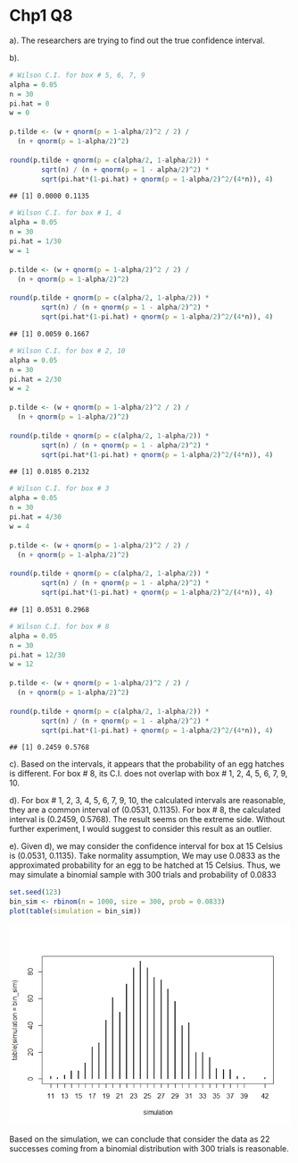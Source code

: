 Chp1 Q8
================

a). The researchers are trying to find out the true confidence interval.

b).

``` r
# Wilson C.I. for box # 5, 6, 7, 9
alpha = 0.05
n = 30
pi.hat = 0
w = 0

p.tilde <- (w + qnorm(p = 1-alpha/2)^2 / 2) / 
  (n + qnorm(p = 1-alpha/2)^2)

round(p.tilde + qnorm(p = c(alpha/2, 1-alpha/2)) * 
        sqrt(n) / (n + qnorm(p = 1 - alpha/2)^2) *
        sqrt(pi.hat*(1-pi.hat) + qnorm(p = 1-alpha/2)^2/(4*n)), 4)
```

    ## [1] 0.0000 0.1135

``` r
# Wilson C.I. for box # 1, 4
alpha = 0.05
n = 30
pi.hat = 1/30
w = 1

p.tilde <- (w + qnorm(p = 1-alpha/2)^2 / 2) / 
  (n + qnorm(p = 1-alpha/2)^2)

round(p.tilde + qnorm(p = c(alpha/2, 1-alpha/2)) * 
        sqrt(n) / (n + qnorm(p = 1 - alpha/2)^2) *
        sqrt(pi.hat*(1-pi.hat) + qnorm(p = 1-alpha/2)^2/(4*n)), 4)
```

    ## [1] 0.0059 0.1667

``` r
# Wilson C.I. for box # 2, 10
alpha = 0.05
n = 30
pi.hat = 2/30
w = 2

p.tilde <- (w + qnorm(p = 1-alpha/2)^2 / 2) / 
  (n + qnorm(p = 1-alpha/2)^2)

round(p.tilde + qnorm(p = c(alpha/2, 1-alpha/2)) * 
        sqrt(n) / (n + qnorm(p = 1 - alpha/2)^2) *
        sqrt(pi.hat*(1-pi.hat) + qnorm(p = 1-alpha/2)^2/(4*n)), 4)
```

    ## [1] 0.0185 0.2132

``` r
# Wilson C.I. for box # 3
alpha = 0.05
n = 30
pi.hat = 4/30
w = 4

p.tilde <- (w + qnorm(p = 1-alpha/2)^2 / 2) / 
  (n + qnorm(p = 1-alpha/2)^2)

round(p.tilde + qnorm(p = c(alpha/2, 1-alpha/2)) * 
        sqrt(n) / (n + qnorm(p = 1 - alpha/2)^2) *
        sqrt(pi.hat*(1-pi.hat) + qnorm(p = 1-alpha/2)^2/(4*n)), 4)
```

    ## [1] 0.0531 0.2968

``` r
# Wilson C.I. for box # 8
alpha = 0.05
n = 30
pi.hat = 12/30
w = 12

p.tilde <- (w + qnorm(p = 1-alpha/2)^2 / 2) / 
  (n + qnorm(p = 1-alpha/2)^2)

round(p.tilde + qnorm(p = c(alpha/2, 1-alpha/2)) * 
        sqrt(n) / (n + qnorm(p = 1 - alpha/2)^2) *
        sqrt(pi.hat*(1-pi.hat) + qnorm(p = 1-alpha/2)^2/(4*n)), 4)
```

    ## [1] 0.2459 0.5768

c). Based on the intervals, it appears that the probability of an egg
hatches is different. For box \# 8, its C.I. does not overlap with box
\# 1, 2, 4, 5, 6, 7, 9, 10.

d). For box \# 1, 2, 3, 4, 5, 6, 7, 9, 10, the calculated intervals are
reasonable, they are a common interval of (0.0531, 0.1135). For box \#
8, the calculated interval is (0.2459, 0.5768). The result seems on the
extreme side. Without further experiment, I would suggest to consider
this result as an outlier.

e). Given d), we may consider the confidence interval for box at 15
Celsius is (0.0531, 0.1135). Take normality assumption, We may use
0.0833 as the approximated probability for an egg to be hatched at 15
Celsius. Thus, we may simulate a binomial sample with 300 trials and
probability of 0.0833

``` r
set.seed(123)
bin_sim <- rbinom(n = 1000, size = 300, prob = 0.0833)
plot(table(simulation = bin_sim))
```

![](Chp1-Q8_files/figure-gfm/unnamed-chunk-6-1.png)<!-- -->

Based on the simulation, we can conclude that consider the data as 22
successes coming from a binomial distribution with 300 trials is
reasonable.
